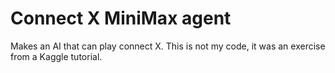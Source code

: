 # Connect X MiniMax agent
Makes an AI that can play connect X. This is not my code, it was an exercise from a Kaggle tutorial.
 
